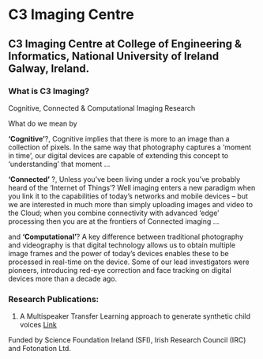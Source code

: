 # C3 Imaging Centre 

## C3 Imaging Centre at College of Engineering & Informatics, National University of Ireland Galway, Ireland.
### What is C3 Imaging?
Cognitive, Connected & Computational Imaging Research

What do we mean by 

**‘Cognitive’**?, Cognitive implies that there is more to an image than a collection of pixels. In the same way that photography captures a ‘moment in time’, our digital devices are capable of extending this concept to ‘understanding’ that moment …

**‘Connected’** ?,
Unless you’ve been living under a rock you’ve probably heard of the ‘Internet of Things’? Well imaging enters a new paradigm when you link it to the capabilities of today’s networks and mobile devices – but we are interested in much more than simply uploading images and video to the Cloud; when you combine connectivity with advanced ‘edge’ processing then you are at the frontiers  of Connected imaging …

and **‘Computational’**?
A key difference between traditional photography and videography is that digital technology allows us to obtain multiple image frames and the power of today’s devices enables these to be processed in real-time on the device. Some of our lead investigators were pioneers, introducing red-eye correction and face tracking on digital devices more than a decade ago. 

### Research Publications: 

1. A Multispeaker Transfer Learning approach to generate synthetic child voices [Link](https://c3imaging.github.io/ChildTTS/)

<footer>
  <p>Funded by Science Foundation Ireland (SFI), Irish Research Council (IRC) and Fotonation Ltd.</p>
</footer>
